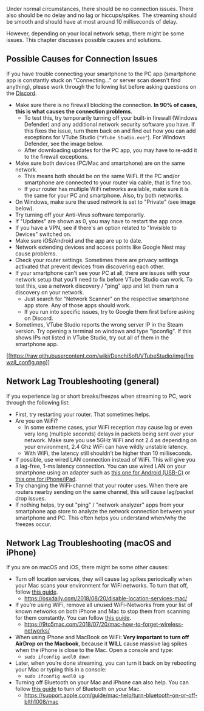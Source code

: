 Under normal circumstances, there should be no connection issues. There also should be no delay and no lag or hiccups/spikes. The streaming should be smooth and should have at most around 10 milliseconds of delay.

However, depending on your local network setup, there might be some issues. This chapter discusses possible causes and solutions.


## Possible Causes for Connection Issues

If you have trouble connecting your smartphone to the PC app (smartphone app is constantly stuck on "Connecting…" or server scan doesn't find anything), please work through the following list before asking questions on the [Discord](https://discord.gg/VTubeStudio). 

* Make sure there is no firewall blocking the connection. **In 90% of cases, this is what causes the connection problems**.
  * To test this, try temporarily turning off your built-in firewall (Windows Defender) and any additional network security software you have. If this fixes the issue, turn them back on and find out how you can add exceptions for VTube Studio (`"VTube Studio.exe"`). For Windows Defender, see the image below.
  * After downloading updates for the PC app, you may have to re-add it to the firewall exceptions.
* Make sure both devices (PC/Mac and smartphone) are on the same network.
  * This means both should be on the same WiFi. If the PC and/or smartphone are connected to your router via cable, that is fine too.
  * If your router has multiple WiFi networks available, make sure it is the same for your PC and smartphone. Also, try both networks.
* On Windows, make sure the used network is set to "Private" (see image below).
* Try turning off your Anti-Virus software temporarily.
* If "Updates" are shown as 0, you may have to restart the app once.
* If you have a VPN, see if there's an option related to "Invisible to Devices" switched on.
* Make sure iOS/Android and the app are up to date.
* Network extending devices and access points like Google Nest may cause problems.
* Check your router settings. Sometimes there are privacy settings activated that prevent devices from discovering each other.
* If your smartphone can't see your PC at all, there are issues with your network setup that you'll need to fix before VTube Studio can work. To test this, use a network discovery / "ping" app and let them run a discovery on your network.
  * Just search for "Network Scanner" on the respective smartphone app store. Any of those apps should work.
  * If you run into specific issues, try to Google them first before asking on Discord.
* Sometimes, VTube Studio reports the wrong server IP in the Steam version. Try opening a terminal on windows and type "ipconfig". If this shows IPs not listed in VTube Studio, try out all of them in the smartphone app.

[[https://raw.githubusercontent.com/wiki/DenchiSoft/VTubeStudio/img/firewall_config.png]]

## Network Lag Troubleshooting (general)

If you experience lag or short breaks/freezes when streaming to PC, work through the following list:
* First, try restarting your router. That sometimes helps.
* Are you on WiFi?
  * In some extreme cases, your WiFi reception may cause lag or even very long (multiple seconds) delays in packets being sent over your network. Make sure you use 5GHz WiFi and not 2.4 as depending on your environment, 2.4 Ghz WiFi can have wildly unstable latency.
  * With WiFi, the latency still shouldn’t be higher than 10 milliseconds.
* If possible, use wired LAN connection instead of WiFi. This will give you a lag-free, 1-ms latency connection. You can use wired LAN on your smartphone using an adapter such as [this one for Android (USB-C)](https://www.amazon.com/dp/B0823CB5MT/) or [this one for iPhone/iPad](https://www.amazon.com/Lighting-Ethernet-Adapter-Network-100Mbps/dp/B07VK8Q36S/).
* Try changing the WiFi-channel that your router uses. When there are routers nearby sending on the same channel, this will cause lag/packet drop issues.
* If nothing helps, try out "ping" / "network analyzer" apps from your smartphone app store to analyze the network connection between your smartphone and PC. This often helps you understand when/why the freezes occur.


## Network Lag Troubleshooting (macOS and iPhone)

If you are on macOS and iOS, there might be some other causes: 
* Turn off location services, they will cause lag spikes periodically when your Mac scans your environment for WiFi networks. To turn that off, follow [this guide](https://osxdaily.com/2018/08/20/disable-location-services-mac/). 
  * https://osxdaily.com/2018/08/20/disable-location-services-mac/ 
* If you’re using WiFi, remove all unused WiFi-Networks from your list of known networks on both iPhone and Mac to stop them from scanning for them constantly. You can follow [this guide](https://9to5mac.com/2018/07/20/mac-how-to-forget-wireless-networks/).
  * https://9to5mac.com/2018/07/20/mac-how-to-forget-wireless-networks/
* When using iPhone and MacBook on WiFi: **Very important to turn off AirDrop on the Macbook**, because it **WILL** cause massive lag spikes when the iPhone is close to the Mac. Open a console and type: 
  * `sudo ifconfig awdl0 down`
* Later, when you’re done streaming, you can turn it back on by rebooting your Mac or typing this in a console: 
  * `sudo ifconfig awdl0 up`
* Turning off Bluetooth on your Mac and iPhone can also help. You can follow [this guide](https://support.apple.com/en-ca/guide/mac-help/blth1008/mac) to turn of Bluetooth on your Mac.
  * https://support.apple.com/guide/mac-help/turn-bluetooth-on-or-off-blth1008/mac 






